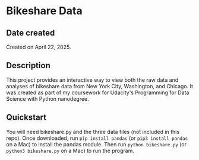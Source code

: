 # Bikeshare Data

## Date created
Created on April 22, 2025.

## Description
This project provides an interactive way to view both the raw data and analyses of bikeshare data from New York City, Washington, and Chicago. It was created as part of my coursework for Udacity's Programming for Data Science with Python nanodegree.

## Quickstart
You will need bikeshare.py and the three data files (not included in this repo). Once downloaded, run `pip install pandas` (or `pip3 install pandas` on a Mac) to install the pandas module. Then run `python bikeshare.py` (or `python3 bikeshare.py` on a Mac) to run the program.